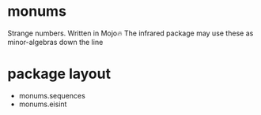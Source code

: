 # monums
Strange numbers. Written in Mojo🔥
The infrared package may use these as minor-algebras down the line

# package layout
- monums.sequences
- monums.eisint
